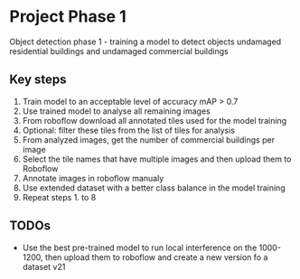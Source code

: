 
# Project Phase 1

Object detection phase 1 - training a model to detect objects undamaged residential buildings and undamaged commercial buildings

## Key steps

1. Train model to an acceptable level of accuracy mAP > 0.7
2. Use trained model to analyse all remaining images
3. From roboflow download all annotated tiles used for the model training
4. Optional: filter these tiles from the list of tiles for analysis
5. From analyzed images, get the number of commercial buildings per image
6. Select the tile names that have multiple images and then upload them to Roboflow
7. Annotate images in roboflow manualy
8. Use extended dataset with a better class balance in the model training
9. Repeat steps 1. to 8

## TODOs

- Use the best pre-trained model to run local interference on the 1000-1200, then upload them to roboflow and create a new version fo a dataset v21
